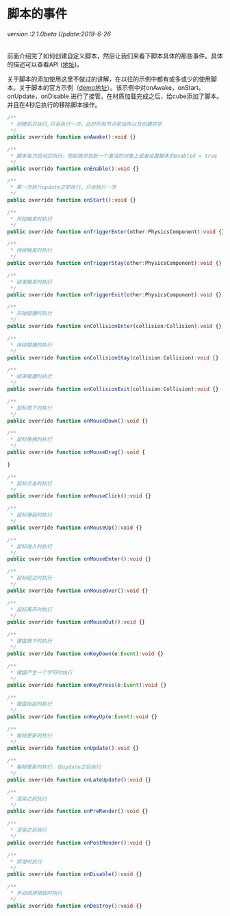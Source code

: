 # 脚本的事件

###### *version :2.1.0beta   Update:2019-6-26*

前面介绍完了如何创建自定义脚本，然后让我们来看下脚本具体的那些事件。具体的描述可以查看API ([地址](https://layaair.ldc.layabox.com/api2/Chinese/index.html?category=Core&class=laya.d3.component.Script3D))。

关于脚本的添加使用这里不做过的讲解，在以往的示例中都有或多或少的使用脚本。关于脚本的官方示例（[demo地址](https://layaair.ldc.layabox.com/demo2/?language=ch&category=3d&group=Script&name=ScriptDemo)）。该示例中对onAwake，onStart，onUpdate，onDisable 进行了接管。在材质加载完成之后，给cube添加了脚本。并且在4秒后执行的移除脚本操作。

```typescript
/**
 * 创建后只执行,只会执行一次，此时所有节点和组件以及创建完毕
 */
public override function onAwake():void {}

/**
 * 脚本每次启动后执行，例如被添加到一个激活的对象上或者设置脚本的enabled = true
 */
public override function onEnable():void {}

/**
 * 第一次执行update之前执行，只会执行一次
 */
public override function onStart():void {}

/**
 * 开始触发时执行
 */
public override function onTriggerEnter(other:PhysicsComponent):void {}

/**
 * 持续触发时执行
 */
public override function onTriggerStay(other:PhysicsComponent):void {}

/**
 * 结束触发时执行
 */
public override function onTriggerExit(other:PhysicsComponent):void {}

/**
 * 开始碰撞时执行
 */
public override function onCollisionEnter(collision:Collision):void {}

/**
 * 持续碰撞时执行
 */
public override function onCollisionStay(collision:Collision):void {}

/**
 * 结束碰撞时执行
 */
public override function onCollisionExit(collision:Collision):void {}

/**
 * 鼠标按下时执行
 */
public override function onMouseDown():void {}

/**
 * 鼠标拖拽时执行
 */
public override function onMouseDrag():void {

}

/**
 * 鼠标点击时执行
 */
public override function onMouseClick():void {}

/**
 * 鼠标弹起时执行
 */
public override function onMouseUp():void {}

/**
 * 鼠标进入时执行
 */
public override function onMouseEnter():void {}

/**
 * 鼠标经过时执行
 */
public override function onMouseOver():void {}

/**
 * 鼠标离开时执行
 */
public override function onMouseOut():void {}

/**
 * 键盘按下时执行
 */
public override function onKeyDown(e:Event):void {}

/**
 * 键盘产生一个字符时执行
 */
public override function onKeyPress(e:Event):void {}

/**
 * 键盘抬起时执行
 */
public override function onKeyUp(e:Event):void {}

/**
 * 每帧更新时执行
 */
public override function onUpdate():void {}

/**
 * 每帧更新时执行，在update之后执行
 */
public override function onLateUpdate():void {}

/**
 * 渲染之前执行
 */
public override function onPreRender():void {}

/**
 * 渲染之后执行
 */
public override function onPostRender():void {}

/**
 * 禁用时执行
 */
public override function onDisable():void {}

/**
 * 手动调用销毁时执行
 */
public override function onDestroy():void {}
```





